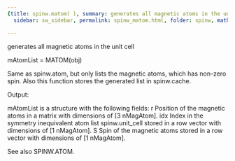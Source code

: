 ```yaml
---
{title: spinw.matom( ), summary: generates all magnetic atoms in the unit cell, keywords: sample,
  sidebar: sw_sidebar, permalink: spinw_matom.html, folder: spinw, mathjax: 'true'}

---
```

generates all magnetic atoms in the unit cell
 
mAtomList = MATOM(obj)
 
Same as spinw.atom, but only lists the magnetic atoms, which has non-zero
spin. Also this function stores the generated list in spinw.cache.
 
Output:
 
mAtomList is a structure with the following fields:
  r       Position of the magnetic atoms in a matrix with dimensions of 
          [3 nMagAtom].
  idx     Index in the symmetry inequivalent atom list spinw.unit_cell 
          stored in a row vector with dimensions of [1 nMagAtom].
  S       Spin of the magnetic atoms stored in a row vector with 
          dimensions of [1 nMagAtom].
 
See also SPINW.ATOM.
 
